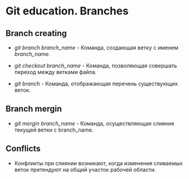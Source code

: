 # Git education. Branches

## Branch creating

* *git branch branch_name* - Команда, создающая ветку с именем *branch_name*. 

* *git checkout branch_name* - Команда, позволяющая совершать переход между ветками файла. 

* *git branch* - Команда, отображающая перечень существующих веток. 

## Branch mergin

* *git mergin branch_name* - Команда, осуществляющая слияние текущей ветки с branch_name. 

## Conflicts

* Конфликты при слиянии возникают, когда изменения сливаемых веток претендуют на общий участок рабочей области. 
